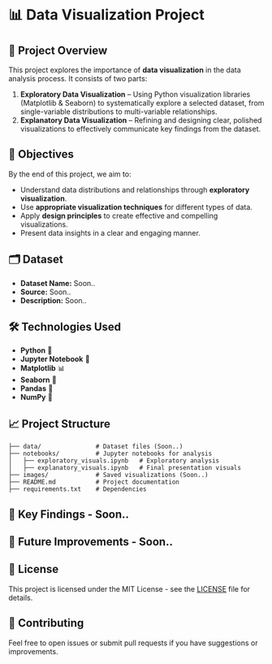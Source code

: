 # 📊 Data Visualization Project

## 🎯 Project Overview
This project explores the importance of **data visualization** in the data analysis process. It consists of two parts:

1. **Exploratory Data Visualization** – Using Python visualization libraries (Matplotlib & Seaborn) to systematically explore a selected dataset, from single-variable distributions to multi-variable relationships.
2. **Explanatory Data Visualization** – Refining and designing clear, polished visualizations to effectively communicate key findings from the dataset.

## 📝 Objectives
By the end of this project, we aim to:
- Understand data distributions and relationships through **exploratory visualization**.
- Use **appropriate visualization techniques** for different types of data.
- Apply **design principles** to create effective and compelling visualizations.
- Present data insights in a clear and engaging manner.

## 🗂 Dataset
- **Dataset Name:**  Soon..
- **Source:** Soon..
- **Description:**  Soon..

## 🛠️ Technologies Used
- **Python** 🐍
- **Jupyter Notebook** 📒
- **Matplotlib** 📊
- **Seaborn** 🎨
- **Pandas** 📑
- **NumPy** 🔢

## 📈 Project Structure
```
├── data/               # Dataset files (Soon..)
├── notebooks/          # Jupyter notebooks for analysis
│   ├── exploratory_visuals.ipynb   # Exploratory analysis
│   ├── explanatory_visuals.ipynb   # Final presentation visuals
├── images/             # Saved visualizations (Soon..)
├── README.md           # Project documentation
├── requirements.txt    # Dependencies
```

## 📌 Key Findings - Soon..

## 📢 Future Improvements - Soon..

## 📜 License
This project is licensed under the MIT License - see the [LICENSE](LICENSE) file for details.

## 🤝 Contributing
Feel free to open issues or submit pull requests if you have suggestions or improvements.